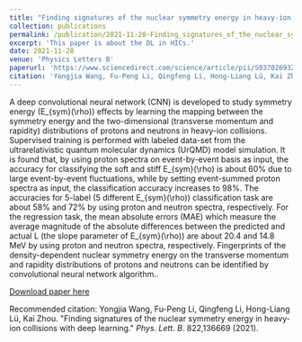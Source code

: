 ```yaml
---
title: "Finding signatures of the nuclear symmetry energy in heavy-ion collisions with deep learning"
collection: publications
permalink: /publication/2021-11-28-Finding_signatures_of_the_nuclear_symmetry_energy_in_heavy-ion collisions_with_deep_learning
excerpt: 'This paper is about the DL in HICs.'
date: 2021-11-28
venue: 'Physics Letters B'
paperurl: 'https://www.sciencedirect.com/science/article/pii/S0370269321006092'
citation: 'Yongjia Wang, Fu-Peng Li, Qingfeng Li, Hong-Liang Lü, Kai Zhou. "Finding signatures of the nuclear symmetry energy in heavy-ion collisions with deep learning." Phys. Lett. B. 822,136669 (2021).'
---
```

A deep convolutional neural network (CNN) is developed to study symmetry energy (E_{sym}(\rho)) effects by learning the mapping between the symmetry energy and the two-dimensional (transverse momentum and rapidity) distributions of protons and neutrons in heavy-ion collisions. Supervised training is performed with labeled data-set from the ultrarelativistic quantum molecular dynamics (UrQMD) model simulation. It is found that, by using proton spectra on event-by-event basis as input, the accuracy for classifying the soft and stiff E_{sym}(\rho) is about 60% due to large event-by-event fluctuations, while by setting event-summed proton spectra as input, the classification accuracy increases to 98%. The accuracies for 5-label (5 different E_{sym}(\rho)) classification task are about 58% and 72% by using proton and neutron spectra, respectively. For the regression task, the mean absolute errors (MAE) which measure the average magnitude of the absolute differences between the predicted and actual L (the slope parameter of E_{sym}(\rho)) are about 20.4 and 14.8 MeV by using proton and neutron spectra, respectively. Fingerprints of the density-dependent nuclear symmetry energy on the transverse momentum and rapidity distributions of protons and neutrons can be identified by convolutional neural network algorithm..

[Download paper here](https://doi.org/10.1016/j.physletb.2021.136669)

Recommended citation: Yongjia Wang, Fu-Peng Li, Qingfeng Li, Hong-Liang Lü, Kai Zhou. "Finding signatures of the nuclear symmetry energy in heavy-ion collisions with deep learning." <i>Phys. Lett. B</i>. 822,136669 (2021).
